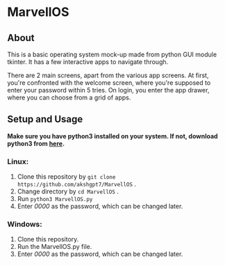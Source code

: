 # MarvellOS

## About
This is a basic operating system mock-up made from python GUI module tkinter.
It has a few interactive apps to navigate through.

There are 2 main screens, apart from the various app screens.
At first, you're confronted with the welcome screen, where you're supposed to enter your password within 5 tries. On login, you enter the app drawer, where you can choose from a grid of apps.

## Setup and Usage
**Make sure you have python3 installed on your system. If not, download python3 from [here](https://www.python.org/).**

### Linux:
1. Clone this repository by ```git clone https://github.com/akshgpt7/MarvellOS``` .
2. Change directory by `cd MarvellOS` .
3. Run `python3 MarvellOS.py`
4. Enter *0000* as the password, which can be changed later.

### Windows: 
1. Clone this repository.
2. Run the MarvellOS.py file.
3. Enter *0000* as the password, which can be changed later.
